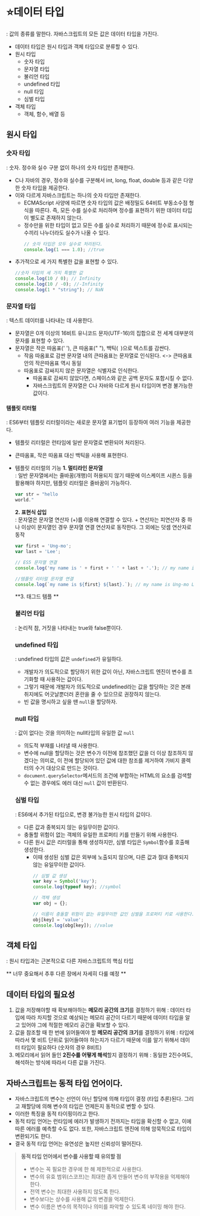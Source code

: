 # ⭐데이터 타입
: 값의 종류를 말한다. 자바스크립트의 모든 값은 데이터 타입을 가진다.
- 데이터 타입은 원시 타입과 객체 타입으로 분류할 수 있다.
- 원시 타입
  - 숫자 타입
  - 문자열 타입
  - 불리언 타입
  - undefined 타입
  - null 타입
  - 심벌 타입
- 객체 타입
    - 객체, 함수, 배열 등


## 원시 타입
### 숫자 타입
: 숫자. 정수와 실수 구분 없이 하나의 숫자 타입만 존재한다.
- C나 자바의 경우, 정수와 실수를 구분해서 int, long, float, double 등과 같은 다양한 숫자 타입을 제공한다.
- 이와 다르게 자바스크립트는 하나의 숫자 타입만 존재한다.
  - ECMAScript 사양에 따르면 숫자 타입의 값은 배정밀도 64비트 부동소수점 형식을 따른다. 즉, 모든 수를 실수로 처리하며 정수를 표현하기 위한 데이터 타입이 별도로 존재하지 않는다.
  - 정수만을 위한 타입이 없고 모든 수를 실수로 처리하기 때문에 정수로 표시되는 수끼리 나누더라도 실수가 나올 수 있다.
    ```js
    // 숫자 타입은 모두 실수로 처리된다.
    console.log(1 === 1.0); //true
    ```
- 추가적으로 세 가지 특별한 값을 표현할 수 있다.
  ```js
  //숫자 타입의 세 가지 특별한 값
  console.log(10 / 0); // Infinity
  console.log(10 / -0); //-Infinity
  console.log(1 * "string"); // NaN
  ```

### 문자열 타입
: 텍스트 데이터를 나타내는 데 사용한다.
- 문자열은 0개 이상의 16비트 유니코드 문자(UTF-16)의 집합으로 전 세계 대부분의 문자를 표현할 수 있다.
- 문자열은 작은 따옴표(' '), 큰 따옴표(" "), 백틱(` `)으로 텍스트를 감싼다.
    - 작음 따옴표로 감싼 문자열 내의 큰따옴표는 문자열로 인식된다. <-> 큰따옴표 안의 작은따옴표 역시 동일
    - 따옴표로 감싸지지 않은 문자열은 식별자로 인식한다.
      - 따옴표로 감싸지 않았다면, 스페이스와 같은 공백 문자도 포함시킬 수 없다.
      - 자바스크립트의 문자열은 C나 자바와 다르게 원시 타입이며 변경 불가능한 값이다.

#### 템플릿 리터럴
: ES6부터 템플릿 리터럴이라는 새로운 문자열 표기법이 등장하여 여러 기능을 제공한다. 
- 템플릿 리터럴은 런타임에 일반 문자열로 변환되어 처리된다.
- 큰따옴표, 작은 따옴표 대신 백틱을 사용해 표현한다.
- 템플릿 리터럴의 기능
  **1. 멀티라인 문자열** <br />
  : 일반 문자열에서는 줄바꿈(개행)이 허용되지 않기 때문에 이스케이프 시퀸스 등을 활용해야 하지만, 템플릿 리터럴은 줄바꿈이 가능하다.
  ```js
  var str = "hello
  world."
  ```
  **2. 표현식 삽입** <br />
  : 문자열은 문자열 연산자 (+)를 이용해 연결할 수 있다. + 연산자는 피연산자 중 하나 이상이 문자열인 경우 문자열 연결 연산자로 동작한다. 그 외에는 덧셈 연산자로 동작
    ```js
    var first = 'Ung-mo';
    var last = 'Lee';

    // ES5 문자열 연결
    console.log('my name is ' + first + ' ' + last + '.'); // my name is Ung-mo Lee.

    //템플릿 리터럴 문자열 연결
    console.log(`my name is ${first} ${last}.`); // my name is Ung-mo Lee.
    ```
  **3. 태그드 템플 **

  ### 불리언 타입
  : 논리적 참, 거짓을 나타내는 true와 false뿐이다.

  ### undefined 타입
  : undefined 타입의 값은 `undefined`가 유일하다.
  - 개발자가 의도적으로 할당하기 위한 값이 아닌, 자바스크립트 엔진이 변수를 초기화할 때 사용하는 값이다.
  - 그렇기 때문에 개발자가 의도적으로 undefined라는 값을 할당하는 것은 본래 취지에도 어긋날뿐더러 혼란을 줄 수 있으므로 권장하지 않는다.
  - 빈 값을 명시하고 싶을 땐 `null`을 할당하자.

  ### null 타입
  : 값이 없다는 것을 의미하는 null타입의 유일한 값 `null`
  - 의도적 부재를 나타낼 때 사용한다.
  - 변수에 null을 할당하는 것은 변수가 이전에 참조했던 값을 더 이상 참조하지 않겠다는 의미로, 이 전에 할당되어 있던 값에 대한 참조를 제거하여 가비지 콜렉터의 수거 대상으로 만드는 것이다.
  - `document.querySelector`메서드의 조건에 부합하는 HTML의 요소를 검색할 수 없는 경우에도 에러 대신 `null` 값이 반환된다.
 
  ### 심벌 타입
  : ES6에서 추가된 타입으로, 변경 불가능한 원시 타입의 값이다.
  - 다른 값과 중복되지 않는 유일무이한 값이다.
  - 충돌할 위험이 없는 객체의 유일한 프로퍼티 키를 만들기 위해 사용한다.
  - 다른 원시 값은 리터럴을 통해 생성하지만, 심벌 타입은 `Symbol`함수를 호출해 생성한다.
    - 이때 생성된 심벌 값은 외부에 노출되지 않으며, 다른 값과 절대 중복되지 않는 유일무이한 값이다.
      ```js
      // 심벌 값 생성
      var key = Symbol('key');
      console.log(typeof key); //symbol

      // 객체 생성
      var obj = {};

      // 이름이 충돌할 위험이 없는 유일무이한 값인 심벌을 프로퍼티 키로 사용한다.
      obj[key] = 'value';
      console.log(obg[key]); //value
      ```

## 객체 타입
: 원시 타입과는 근본적으로 다른 자바스크립트의 핵심 타입

** 너무 중요해서 추후 다른 장에서 자세히 다룰 예정 **

## 데이터 타입의 필요성
1. 값을 저장해야할 때 확보해야하는 **메모리 공간의 크기**를 결정하기 위해
: 데이터 타입에 따라 차지할 것으로 예상되는 메모리 공간이 다르기 때문에 데이터 타입을 알고 있어야 그에 적절한 메모리 공간을 확보할 수 있다.
2. 값을 참조할 때 한 번에 읽어들여야 할 **메모리 공간의 크기**를 결정하기 위해
: 타입에 따라서 몇 비트 단위로 읽어들여야 하는지가 다르기 때문에 이를 알기 위해서 데이터 타입이 필요하다 (숫자의 경우 8비트)
3. 메모리에서 읽어 들인 **2진수를 어떻게 해석**할지 결정하기 위해
: 동일한 2진수여도, 해석하는 방식에 따라서 다른 값을 가진다.

## 자바스크립트는 동적 타입 언어이다.
- 자바스크립트의 변수는 선언이 아닌 할당에 의해 타입이 결정 (타입 추론)된다. 그리고 재할당에 의해 변수의 타입은 언제든지 동적으로 변할 수 있다. <br />
- 이러한 특징을 동적 타이핑이라고 한다.
- 동적 타입 언어는 런타임에 에러가 발생하기 전까지는 타입을 확신할 수 없고, 이에 따른 에러를 예측할 수도 없다. 또한, 자바스크립트 엔진에 의해 암묵적으로 타입이 변환되기도 한다.
- 결국 동적 타입 언어는 유연성은 높지만 신뢰성이 떨어진다.

> **동적 타입 언어에서 변수를 사용할 때 유의할 점** <br />
> - 변수는 꼭 필요한 경우에 한 해 제한적으로 사용한다.
> - 변수의 유효 범위(스코프)는 최대한 좁게 만들어 변수의 부작용을 억제해야 한다.
> - 전역 변수는 최대한 사용하지 않도록 한다.
> - 변수보다는 상수를 사용해 값의 변경을 억제한다.
> - 변수 이름은 변수의 목적이나 의미를 파악할 수 있도록 네이밍 해야 한다. 
